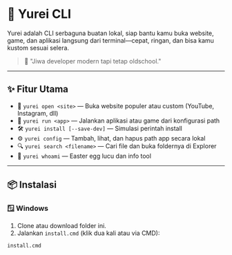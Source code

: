 # 👻 Yurei CLI

Yurei adalah CLI serbaguna buatan lokal, siap bantu kamu buka website, game, dan aplikasi langsung dari terminal—cepat, ringan, dan bisa kamu kustom sesuai selera.

> 🌸 "Jiwa developer modern tapi tetap oldschool."

---

## ✨ Fitur Utama

- 🔗 `yurei open <site>` — Buka website populer atau custom (YouTube, Instagram, dll)
- 🚀 `yurei run <app>` — Jalankan aplikasi atau game dari konfigurasi path
- 🛠️ `yurei install [--save-dev]` — Simulasi perintah install
- ⚙️ `yurei config` — Tambah, lihat, dan hapus path app secara lokal
- 🔍 `yurei search <filename>` — Cari file dan buka foldernya di Explorer
- 👾 `yurei whoami` — Easter egg lucu dan info tool

---

## 📦 Instalasi

### 🪟 Windows

1. Clone atau download folder ini.
2. Jalankan `install.cmd` (klik dua kali atau via CMD):

```bash
install.cmd
